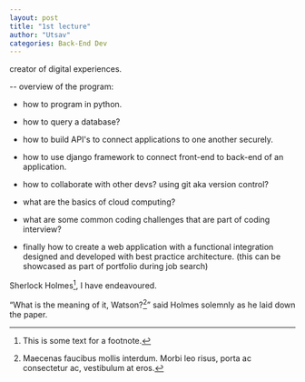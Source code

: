 ```yaml
---
layout: post
title: "1st lecture"
author: "Utsav"
categories: Back-End Dev
---
```


creator of digital experiences.

-- overview of the program:

- how to program in python.
- how to query a database?
- how to build API's to connect applications to one another securely.
- how to use django framework to connect front-end to back-end of an application.
- how to collaborate with other devs? using git aka version control?
- what are the basics of cloud computing?
- what are some common coding challenges that are part of coding interview?

- finally how to create a web application with a functional integration designed and developed with best practice architecture. (this can be showcased as part of portfolio during job search)

Sherlock Holmes[^1], I have endeavoured.

“What is the meaning of it, Watson?[^2]” said Holmes solemnly as he laid down the paper.

[^1]: This is some text for a footnote.
[^2]: Maecenas faucibus mollis interdum. Morbi leo risus, porta ac consectetur ac, vestibulum at eros.
